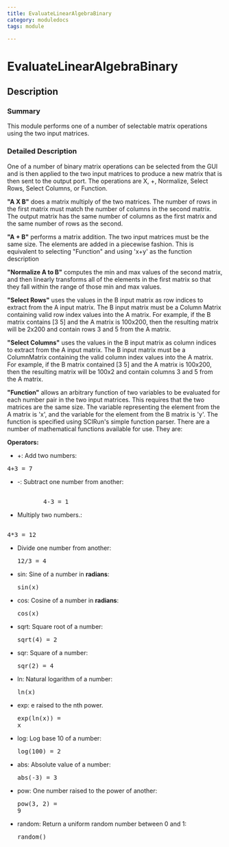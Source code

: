 ```yaml
---
title: EvaluateLinearAlgebraBinary
category: moduledocs
tags: module

---
```


# EvaluateLinearAlgebraBinary

## Description

### Summary

This module performs one of a number of selectable matrix operations using the two input matrices.

### Detailed Description

One of a number of binary matrix operations can be selected from the GUI and is then applied to the two input matrices to produce a new matrix that is then sent to the output port. The operations are X, +, Normalize, Select Rows, Select Columns, or Function.

**"A X B"** does a matrix multiply of the two matrices. The number of rows in the first matrix must match the number of columns in the second matrix. The output matrix has the same number of columns as the first matrix and the same number of rows as the second.

**"A + B"** performs a matrix addition. The two input matrices must be the same size. The elements are added in a piecewise fashion. This is equivalent to selecting "Function" and using 'x+y' as the function description

**"Normalize A to B"** computes the min and max values of the second matrix, and then linearly transforms all of the elements in the first matrix so that they fall within the range of those min and max values.

**"Select Rows"** uses the values in the B input matrix as row indices to extract from the A input matrix. The B input matrix must be a Column Matrix containing valid row index values into the A matrix. For example, if the B matrix contains [3 5] and the A matrix is 100x200, then the resulting matrix will be 2x200 and contain rows 3 and 5 from the A matrix.

**"Select Columns"** uses the values in the B input matrix as column indices to extract from the A input matrix. The B input matrix must be a ColumnMatrix containing the valid column index values into the A matrix. For example, if the B matrix contained [3 5] and the A matrix is 100x200, then the resulting matrix will be 100x2 and contain columns 3 and 5 from the A matrix.

**"Function"** allows an arbitrary function of two variables to be evaluated for each number pair in the two input matrices. This requires that the two matrices are the same size. The variable representing the element from the A matrix is 'x', and the variable for the element from the B matrix is 'y'. The function is specified using SCIRun's simple function parser. There are a number of mathematical functions available for use. They are:

**Operators:**

  * +: Add two numbers: 
<pre>
4+3 = 7
</pre>

  * -: Subtract one number from another: 
<pre> 
          4-3 = 1 
</pre>

  * Multiply two numbers.: 
<pre> 
4*3 = 12 
</pre>

  * Divide one number from another: <pre>12/3 = 4</pre>

  * sin: Sine of a number in **radians**: <pre>sin(x)</pre>

  * cos: Cosine of a number in **radians**: <pre>cos(x)</pre>

  * sqrt: Square root of a number: <pre>sqrt(4) = 2</pre>

  * sqr: Square of a number: <pre>sqr(2) = 4</pre>

  * ln: Natural logarithm of a number: <pre>ln(x)</pre>

  * exp: e raised to the nth power. <pre>exp(ln(x)) = x</pre>

  * log: Log base 10 of a number: <pre>log(100) = 2</pre>

  * abs: Absolute value of a number: <pre>abs(-3) = 3</pre>

  * pow: One number raised to the power of another: <pre>pow(3, 2) = 9</pre>

  * random: Return a uniform random number between 0 and 1: <pre>random()</pre>

